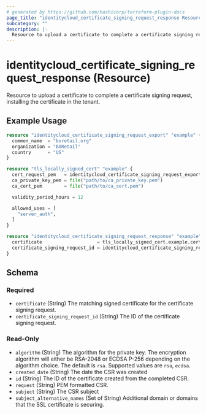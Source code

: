 ```yaml
---
# generated by https://github.com/hashicorp/terraform-plugin-docs
page_title: "identitycloud_certificate_signing_request_response Resource - terraform-provider-identitycloud"
subcategory: ""
description: |-
  Resource to upload a certificate to complete a certificate signing request, installing the certificate in the tenant.
---
```


# identitycloud_certificate_signing_request_response (Resource)

Resource to upload a certificate to complete a certificate signing request, installing the certificate in the tenant.

## Example Usage

```terraform
resource "identitycloud_certificate_signing_request_export" "example" {
  common_name  = "bxretail.org"
  organization = "BXRetail"
  country      = "US"
}

resource "tls_locally_signed_cert" "example" {
  cert_request_pem   = identitycloud_certificate_signing_request_export.example.request
  ca_private_key_pem = file("path/to/ca_private_key.pem")
  ca_cert_pem        = file("path/to/ca_cert.pem")

  validity_period_hours = 12

  allowed_uses = [
    "server_auth",
  ]
}

resource "identitycloud_certificate_signing_request_response" "example" {
  certificate                    = tls_locally_signed_cert.example.cert_pem
  certificate_signing_request_id = identitycloud_certificate_signing_request_export.example.id
}
```

<!-- schema generated by tfplugindocs -->
## Schema

### Required

- `certificate` (String) The matching signed certificate for the certificate signing request.
- `certificate_signing_request_id` (String) The ID of the certificate signing request.

### Read-Only

- `algorithm` (String) The algorithm for the private key. The encryption algorithm will either be RSA-2048 or ECDSA P-256 depending on the algorithm choice. The default is `rsa`. Supported values are `rsa`, `ecdsa`.
- `created_date` (String) The date the CSR was created
- `id` (String) The ID of the certificate created from the completed CSR.
- `request` (String) PEM formatted CSR.
- `subject` (String) The CSR subject
- `subject_alternative_names` (Set of String) Additional domain or domains that the SSL certificate is securing.
